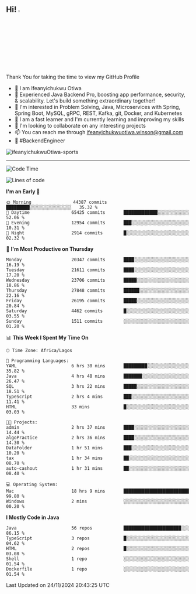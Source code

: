 <!-- BLOG-POST-LIST:START --><!-- BLOG-POST-LIST:END -->

## Hi! <img src="https://media.giphy.com/media/hvRJCLFzcasrR4ia7z/giphy.gif" width="4%"> 

Thank You for taking the time to view my GitHub Profile

- 👋 I am Ifeanyichukwu Otiwa
- 🚀 Experienced Java Backend Pro, boosting app performance, security, & scalability. Let's build something extraordinary together!
- 👀 I'm interested in Problem Solving, Java, Microservices with Spring, Spring Boot, MySQL, gRPC, REST, Kafka, git, Docker, and Kubernetes
- 🌱 I am a fast learner and I'm currently learning and improving my skills
- 💞️ I'm looking to collaborate on any interesting projects
- 📫 You can reach me through ifeanyichukwuotiwa.winson@gmail.com
- 🚀 #BackendEngineer

<p align="left" marginTop="10px"> <img src="https://komarev.com/ghpvc/?username=ifeanyichukwuOtiwa-sports&label=Profile%20views&color=0e75b6&style=for-the-badge" alt="ifeanyichukwuOtiwa-sports" /> </p>

***

<!--START_SECTION:waka-->
![Code Time](http://img.shields.io/badge/Code%20Time-3%2C155%20hrs%2036%20mins-blue)

![Lines of code](https://img.shields.io/badge/From%20Hello%20World%20I%27ve%20Written-31.3%20million%20lines%20of%20code-blue)

**I'm an Early 🐤** 

```text
🌞 Morning                44387 commits       █████████░░░░░░░░░░░░░░░░   35.32 % 
🌆 Daytime                65425 commits       █████████████░░░░░░░░░░░░   52.06 % 
🌃 Evening                12954 commits       ███░░░░░░░░░░░░░░░░░░░░░░   10.31 % 
🌙 Night                  2914 commits        █░░░░░░░░░░░░░░░░░░░░░░░░   02.32 % 
```
📅 **I'm Most Productive on Thursday** 

```text
Monday                   20347 commits       ████░░░░░░░░░░░░░░░░░░░░░   16.19 % 
Tuesday                  21611 commits       ████░░░░░░░░░░░░░░░░░░░░░   17.20 % 
Wednesday                23706 commits       █████░░░░░░░░░░░░░░░░░░░░   18.86 % 
Thursday                 27848 commits       ██████░░░░░░░░░░░░░░░░░░░   22.16 % 
Friday                   26195 commits       █████░░░░░░░░░░░░░░░░░░░░   20.84 % 
Saturday                 4462 commits        █░░░░░░░░░░░░░░░░░░░░░░░░   03.55 % 
Sunday                   1511 commits        ░░░░░░░░░░░░░░░░░░░░░░░░░   01.20 % 
```


📊 **This Week I Spent My Time On** 

```text
🕑︎ Time Zone: Africa/Lagos

💬 Programming Languages: 
YAML                     6 hrs 30 mins       █████████░░░░░░░░░░░░░░░░   35.82 % 
Java                     4 hrs 48 mins       ███████░░░░░░░░░░░░░░░░░░   26.47 % 
SQL                      3 hrs 22 mins       █████░░░░░░░░░░░░░░░░░░░░   18.51 % 
TypeScript               2 hrs 4 mins        ███░░░░░░░░░░░░░░░░░░░░░░   11.41 % 
HTML                     33 mins             █░░░░░░░░░░░░░░░░░░░░░░░░   03.03 % 

🐱‍💻 Projects: 
admin                    2 hrs 37 mins       ████░░░░░░░░░░░░░░░░░░░░░   14.44 % 
algoPractice             2 hrs 36 mins       ████░░░░░░░░░░░░░░░░░░░░░   14.30 % 
DataFolder               1 hr 51 mins        ███░░░░░░░░░░░░░░░░░░░░░░   10.20 % 
tax                      1 hr 34 mins        ██░░░░░░░░░░░░░░░░░░░░░░░   08.70 % 
auto-cashout             1 hr 31 mins        ██░░░░░░░░░░░░░░░░░░░░░░░   08.40 % 

💻 Operating System: 
Mac                      18 hrs 9 mins       █████████████████████████   99.80 % 
Windows                  2 mins              ░░░░░░░░░░░░░░░░░░░░░░░░░   00.20 % 
```

**I Mostly Code in Java** 

```text
Java                     56 repos            ██████████████████████░░░   86.15 % 
TypeScript               3 repos             █░░░░░░░░░░░░░░░░░░░░░░░░   04.62 % 
HTML                     2 repos             █░░░░░░░░░░░░░░░░░░░░░░░░   03.08 % 
Shell                    1 repo              ░░░░░░░░░░░░░░░░░░░░░░░░░   01.54 % 
Dockerfile               1 repo              ░░░░░░░░░░░░░░░░░░░░░░░░░   01.54 % 
```




 Last Updated on 24/11/2024 20:43:25 UTC
<!--END_SECTION:waka-->

<!--
<p align="center">
![trophy](https://github-profile-trophy.vercel.app/?username=ifeanyichukwuOtiwa-sports&theme=onedark) (https://github.com/ryo-ma/github-profile-trophy)
</p>
-->

<!---
ifeanyi-otiwa/ifeanyi-otiwa is a ✨ special ✨ repository because its `README.md` (this file) appears on your GitHub profile.
You can click the Preview link to take a look at your changes.
--->
